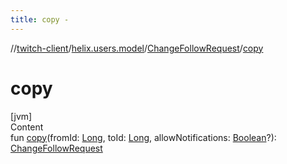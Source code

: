 ```yaml
---
title: copy -
---
```

//[twitch-client](../../index.md)/[helix.users.model](../index.md)/[ChangeFollowRequest](index.md)/[copy](copy.md)



# copy  
[jvm]  
Content  
fun [copy](copy.md)(fromId: [Long](https://kotlinlang.org/api/latest/jvm/stdlib/kotlin/-long/index.html), toId: [Long](https://kotlinlang.org/api/latest/jvm/stdlib/kotlin/-long/index.html), allowNotifications: [Boolean](https://kotlinlang.org/api/latest/jvm/stdlib/kotlin/-boolean/index.html)?): [ChangeFollowRequest](index.md)  



